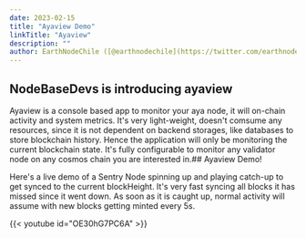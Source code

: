 ```yaml
---
date: 2023-02-15
title: "Ayaview Demo"
linkTitle: "Ayaview"
description: ""
author: EarthNodeChile ([@earthnodechile](https://twitter.com/earthnodechile))
---
```



## NodeBaseDevs is introducing **ayaview**

Ayaview is a console based app to monitor your aya node,  it will  on-chain activity and system metrics.
It's very light-weight, doesn't comsume any resources, since it is not dependent on backend storages, like databases
to store blockchain history. Hence the application will only be monitoring the current blockchain state.
It's fully configurable to monitor any validator node on any cosmos chain you are interested in.## Ayaview Demo!


Here's a live demo of a Sentry Node spinning up and playing catch-up to get synced to the current blockHeight.
It's very fast syncing all blocks it has missed since it went down. As soon as it is caught up, normal activity
will assume with new blocks getting minted every 5s.

{{< youtube id="OE30hG7PC6A" >}}